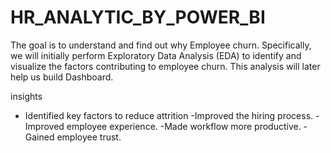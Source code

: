 # HR_ANALYTIC_BY_POWER_BI


The goal is to understand and find out why Employee churn.
Specifically, we will initially perform Exploratory Data Analysis
(EDA) to identify and visualize the factors contributing to employee
churn. This analysis will later help us build Dashboard.

insights
- Identified key factors to reduce attrition
-Improved the hiring process.
-Improved employee experience.
-Made workflow more productive.
-Gained employee trust.
